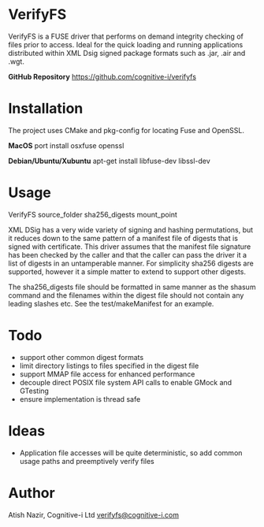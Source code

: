 VerifyFS
==========================
VerifyFS is a FUSE driver that performs on demand integrity checking of files
prior to access.  Ideal for the quick loading and running applications distributed
within XML Dsig signed package formats such as .jar, .air and .wgt.

**GitHub Repository**
https://github.com/cognitive-i/verifyfs

Installation
============
The project uses CMake and pkg-config for locating Fuse and OpenSSL.

**MacOS**
port install osxfuse openssl

**Debian/Ubuntu/Xubuntu**
apt-get install libfuse-dev libssl-dev


Usage
=====
VerifyFS source_folder sha256_digests mount_point

XML DSig has a very wide variety of signing and hashing permutations, but it reduces
down to the same pattern of a manifest file of digests that is signed with certificate.
This driver assumes that the manifest file signature has been checked by the caller and
that the caller can pass the driver it a list of digests in an untamperable manner.
For simplicity sha256 digests are supported, however it a simple matter to extend to
support other digests.

The sha256_digests file should be formatted in same manner as the shasum command and
the filenames within the digest file should not contain any leading slashes etc.  See
the test/makeManifest for an example.

Todo
====
* support other common digest formats
* limit directory listings to files specified in the digest file
* support MMAP file access for enhanced performance
* decouple direct POSIX file system API calls to enable GMock and GTesting
* ensure implementation is thread safe

Ideas
=====
* Application file accesses will be quite deterministic, so add common usage paths and preemptively verify files


Author
======
Atish Nazir, Cognitive-i Ltd verifyfs@cognitive-i.com
